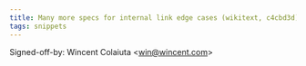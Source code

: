 ```yaml
---
title: Many more specs for internal link edge cases (wikitext, c4cbd3d)
tags: snippets
---
```


Signed-off-by: Wincent Colaiuta &lt;win@wincent.com&gt;
